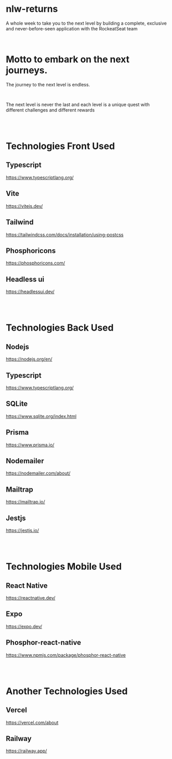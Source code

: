 # nlw-returns
A whole week to take you to the next level by building a complete, exclusive and never-before-seen application with the RockeatSeat team

<br/>

# Motto to embark on the next journeys.
The journey to the next level is endless.

<br/>

The next level is never the last and each level is a unique quest with different challenges and different rewards

<br/><br/>

# Technologies Front Used

## Typescript 
https://www.typescriptlang.org/

## Vite
https://vitejs.dev/

## Tailwind
https://tailwindcss.com/docs/installation/using-postcss

## Phosphoricons
https://phosphoricons.com/

## Headless ui
https://headlessui.dev/

<br/><br/>

# Technologies Back Used

## Nodejs
https://nodejs.org/en/

## Typescript 
https://www.typescriptlang.org/

## SQLite 
https://www.sqlite.org/index.html

## Prisma
https://www.prisma.io/

## Nodemailer
https://nodemailer.com/about/

## Mailtrap
https://mailtrap.io/

## Jestjs
https://jestjs.io/

<br/><br/>

# Technologies Mobile Used

## React Native
https://reactnative.dev/

## Expo
https://expo.dev/


## Phosphor-react-native
https://www.npmjs.com/package/phosphor-react-native


<br/><br/>

# Another Technologies Used

## Vercel
https://vercel.com/about

## Railway
https://railway.app/